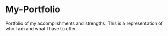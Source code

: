 # My-Portfolio
Portfolio of my accomplishments and strengths.  This is a representation of who I am and what I have to offer.
